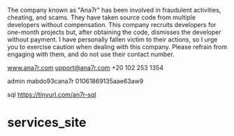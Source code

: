 The company known as "Ana7r" has been involved in fraudulent activities, cheating, and scams. They have taken source code from multiple developers without compensation. This company recruits developers for one-month projects but, after obtaining the code, dismisses the developer without payment. I have personally fallen victim to their actions, so I urge you to exercise caution when dealing with this company. Please refrain from engaging with them, and do not use their contact number. 

www.ana7r.com
upport@ana7r.com
+20 102 253 1354


admin
mabdo93cana7r
01061869135aae63aw9

sql
https://tinyurl.com/an7r-sql
# services_site
